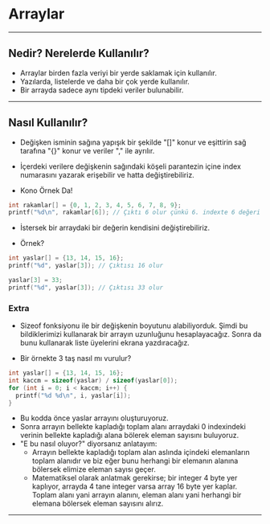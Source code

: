 # Arraylar

---

## Nedir? Nerelerde Kullanılır?

- Arraylar birden fazla veriyi bir yerde saklamak için kullanılır.
- Yazılarda, listelerde ve daha bir çok yerde kullanılır.
- Bir arrayda sadece aynı tipdeki veriler bulunabilir.

---

## Nasıl Kullanılır?

- Değişken isminin sağına yapışık bir şekilde "[]" konur
  ve eşittirin sağ tarafına "{}" konur ve veriler "," ile ayrılır.
- İçerdeki verilere değişkenin sağındaki köşeli parantezin içine
  index numarasını yazarak erişebilir ve hatta değiştirebiliriz.

- Kono Örnek Da!

```c
int rakamlar[] = {0, 1, 2, 3, 4, 5, 6, 7, 8, 9};
printf("%d\n", rakamlar[6]); // Çıktı 6 olur çünkü 6. indexte 6 değeri var
```

- İstersek bir arraydaki bir değerin kendisini değiştirebiliriz.

- Örnek?

```c
int yaslar[] = {13, 14, 15, 16};
printf("%d", yaslar[3]); // Çıktısı 16 olur

yaslar[3] = 33;
printf("%d", yaslar[3]); // Çıktısı 33 olur
```

### Extra

- Sizeof fonksiyonu ile bir değişkenin boyutunu alabiliyorduk.
  Şimdi bu bildiklerimizi kullanarak bir arrayın uzunluğunu hesaplayacağız.
  Sonra da bunu kullanarak liste üyelerini ekrana yazdıracağız.

- Bir örnekte 3 taş nasıl mı vurulur?

```c
int yaslar[] = {13, 14, 15, 16};
int kaccm = sizeof(yaslar) / sizeof(yaslar[0]);
for (int i = 0; i < kaccm; i++) {
  printf("%d %d\n", i, yaslar[i]);
}
```

- Bu kodda önce yaslar arrayını oluşturuyoruz.
- Sonra arrayın bellekte kapladığı toplam alanı
  arraydaki 0 indexindeki verinin bellekte kapladığı
  alana bölerek eleman sayısını buluyoruz.
- "E bu nasıl oluyor?" diyorsanız anlatayım:
  - Arrayın bellekte kapladığı toplam alan aslında
    içindeki elemanların toplam alanıdır ve biz eğer bunu
    herhangi bir elemanın alanına bölersek elimize eleman sayısı geçer.
  - Matematiksel olarak anlatmak gerekirse; bir integer 4
    byte yer kaplıyor, arrayda 4 tane integer varsa array
    16 byte yer kaplar. Toplam alanı yani arrayın alanını,
    eleman alanı yani herhangi bir elemana bölersek eleman
    sayısını alırız.

---
